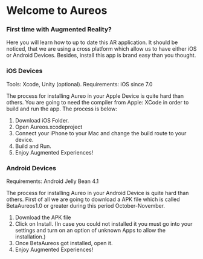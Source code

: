 # Welcome to Aureos

### First time with Augmented Reality? 

Here you will learn how to up to date this AR application. It should be noticed, that we are using a cross platform which allow us to have either iOS or Android Devices. Besides, install this app is brand easy than you thought. 

### iOS Devices

Tools: Xcode, Unity (optional).
Requirements: iOS since 7.0

The process for installing Aureo in your Apple Device is quite hard than others. You are going to need the compiler from Apple: XCode in order to build and run the app. The process is below:

1. Download iOS Folder. 
2. Open Aureos.xcodeproject
3. Connect your iPhone to your Mac and change the build route to your device.
4. Build and Run.
5. Enjoy Augmented Experiences! 

### Android Devices

Requirements: Android Jelly Bean 4.1

The process for installing Aureo in your Android Device is quite hard than others. First of all we are going to download a APK file which is called BetaAureos1.0 or greater during this period October-November.
1. Download the APK file
2. Click on Install. (In case you could not installed it you must go into your settings and turn on an option of unknown Apps to allow the installation.)
3. Once BetaAureos got installed, open it.
4. Enjoy Augmented Experiences!
